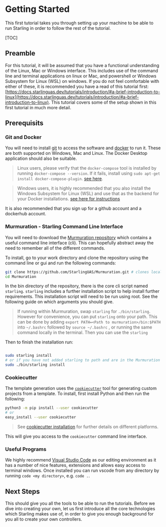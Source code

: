 # Getting Started

This first tutorial takes you through setting up your machine to be able to run Starling in order to follow the rest of the tutorial.

[TOC]

## Preamble

For this tutorial, it will be assumed that you have a functional understanding of the Linux, Mac or Windows interface. This includes use of the command line and terminal applications on linux or Mac, and powershell or Windows Subsystem for Linux (WSL) on windows. If you do not feel comfortable with either of these, it is recommended you have a read of this tutorial first: [https://docs.starlinguas.dev/tutorials/introduction/#a-brief-introduction-to-linux](https://docs.starlinguas.dev/tutorials/introduction/#a-brief-introduction-to-linux). This tutorial covers some of the setup shown in this first tutorial in much more detail.

## Prerequisits

### Git and Docker

You will need to install [git](https://git-scm.com/downloads) to access the software and [docker](https://docs.docker.com/get-docker/) to run it.  These are both supported on Windows, Mac and Linux. The Docker Desktop application should also be suitable.

> Linux users, please verify that the `docker-compose` tool is installed by running `docker-compose --version`. If it fails, install using `sudo apt-get install docker-compose-plugin`. [see here](https://docs.docker.com/compose/install/compose-plugin/#installing-compose-on-linux-systems).

> Windows users, it is highly recommended that you also install the Windows Subsystem for Linux (WSL) and use that as the backend for your Docker installations. [see here for instructions](https://docs.docker.com/desktop/windows/wsl/)

It is also recommended that you sign up for a github account and a dockerhub account.

### Murmuration - Starling Command Line Interface

You will need to download the [Murmuration repository](https://github.com/StarlingUAS/Murmuration) which contains a useful command line interface (cli). This can hopefully abstract away the need to remember all of the different commands.

To install, go to your work directory and clone the repository using the command line or gui and run the following commands:

```bash
git clone https://github.com/StarlingUAS/Murmuration.git # clones locally
cd Murmuration
```

In the bin directory of the repository, there is the core cli script named `starling`. `starling` includes a further installation script to help install further requirements. This installation script will need to be run using root. See the following guide on which arguments you should give.

> If running within Murmuration, swap `starling` for `./bin/starling`. However for convenience, you can put `starling` onto your path. This can be done by adding `export PATH=<Path to murmuration>/bin:$PATH` into `~/.bashrc` followed by `source ~/.bashrc` , or running the same command locally in the terminal. Then you can use the `starling`

Then to finish the installation run:

```bash

sudo starling install
# or if you have not added starling to path and are in the Murmuration directory.
sudo ./bin/starling install
```

### Cookiecutter

The template generation uses the [`cookiecutter`](https://cookiecutter.readthedocs.io/en/stable/README.html) tool for generating custom projects from a template. To install, first install Python and then run the following:

```sh
python3 -m pip install --user cookiecutter
# or
easy_install --user cookiecutter
```

> See [cookiecutter installation](https://cookiecutter.readthedocs.io/en/stable/installation.html) for further details on different platforms.

This will give you access to the `cookiecutter` command line interface.

### Useful Programs

We highly recommend [Visual Studio Code](https://code.visualstudio.com/download) as our editing environment as it has a number of nice features, extensions and allows easy access to terminal windows. Once installed you can run vscode from any directory by running `code <my directory>`, e.g. `code .`.

## Next Steps

This should give you all the tools to be able to run the tutorials. Before we dive into creating your own, let us first introduce all the core technologies which Starling makes use of, in order to give you enough background for you all to create your own controllers.